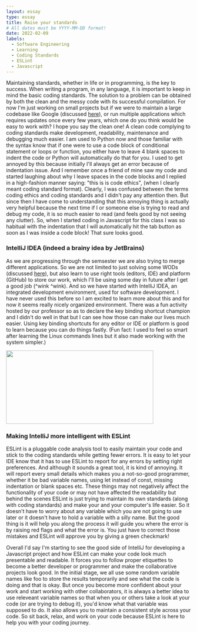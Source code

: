 ```yaml
---
layout: essay
type: essay
title: Raise your standards
# All dates must be YYYY-MM-DD format!
date: 2022-02-09
labels:
  - Software Engineering
  - Learning
  - Coding Standards
  - ESLint
  - Javascript
---
```


Maintaining standards, whether in life or in programming, is the key to success. When writing a program, in any language, it is important to keep in mind the basic
coding standards. The solution to a problem can be obtained by both the clean and the messy code with its successful compilation. For now I'm just working on small projects but if we were to maintain a  large codebase like Google (discussed [here](https://jaiswal-aditi.github.io/essays/The-multiverse-of-SE.html)), or run multiple applications which requires updates once every few years, which one do you think would be easy to work with? I hope you say the clean one! A clean code complying to coding standards make development, readability, maintenance and debugging much easier. I am used to Python now and those familiar with the syntax know that if one were to use a code block of conditional statement or loops or function, you either have to leave 4 blank spaces to indent the code or Python will automatically do that for you. I used to get annoyed by this because initially I'll always get an error because of indentation issue. And I remember once a friend of mine saw my code and started laughing about why I leave spaces in the code blocks and I replied in a high-fashion manner saying: "this is is code ethics", (when I clearly meant coding standard format). Clearly, I was confused between the terms coding ethics and coding standards and I didn't pay any attention then. But since then I have come to understanding that this annoying thing is actually very helpful because the next time if I or someone else is trying to read and debug my code, it is so much easier to read (and feels good by not seeing any clutter). So, when I started coding in Javascript for this class I was so habitual with the indentation that I will automatically hit the tab button as soon as I was inside a code block! That sure looks good.

### IntelliJ IDEA (indeed a brainy idea by JetBrains)

As we are progressing through the semsester we are also trying to merge different applications. So we are not limited to just solving some WODs (discussed [here](https://jaiswal-aditi.github.io/essays/Is-Javascript-my-karma.html)), but also learn to use right tools (editors, IDE) and platform (GitHub) to store our work, which I'll be using some day in future after I get a good job (^wink ^wink). And so we have started with IntelliJ IDEA, an integrated development environment, used for software development. I have never used this before so I am excited to learn more about this and for now it seems really nicely organized environment. There was a fun activity hosted by our professor so as to declare the key binding shortcut champion and I didn't do well in that but I can see how those can make our lives much easier. Using key binding shortcuts for any editor or IDE or platform is good to learn because you can do things fastly. (Fun fact: I used to feel so smart after learning the Linux commands lines but it also made working with the system simpler.) 

<img class="ui image" src="{{ site.baseurl }}/images/coding-standards.png" width="400" height="200">

### Making IntelliJ more intelligent with ESLint

ESLint is a pluggable code analysis tool to easily maintain your code and stick to the coding standards while getting fewer errors. It is easy to let your IDE know that it has to use ESLint to report for any errors by setting right preferences. And although it sounds a great tool, it is kind of annoying. It will report every small details which makes you a not-so-good programmer, whether it be bad variable names, using let instead of const, missing indentation or blank spaces etc. These things may not negatively affect the functionality of your code or may not have affected the readability but behind the scenes ESLint is just trying to maintain its own standards (along with coding standards) and make your and your computer's life easier. So it doesn't have to worry about any variable which you are not going to use later or it doesn't have to hold a variable with a silly name. But the good thing is it will help you along the process it will guide you where the error is by raising red flags and what the error is. You just have to correct those mistakes and ESLint will approve you by giving a green checkmark!

Overall I'd say I'm starting to see the good side of IntelliJ for developing a Javascript project and how ESLint can make your code look much presentable and readable. It forces you to follow proper etiquettes to become a better developer or programmer and make the collaborative projects look good. In the initial stage, we all use some random variable names like foo to store the results temporarily and see what the code is doing and that is okay. But once you become more confident about your work and start working with other collaborators, it is always a better idea to use releveant variable names so that when you or others take a look at your code (or are trying to debug it), you'd know what that variable was supposed to do. It also allows you to maintain a consistent style across your code. So sit back, relax, and work on your code because ESLint is here to help you with your coding journey.




